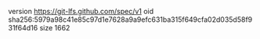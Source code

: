 version https://git-lfs.github.com/spec/v1
oid sha256:5979a98c41e85c97d1e7628a9a9efc631ba315f649cfa02d035d58f931f64d16
size 1662
